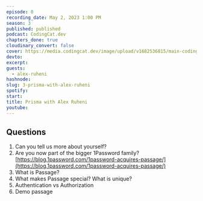 ```yaml
---
episode: 0
recording_date: May 2, 2023 1:00 PM
season: 3
published: published
podcast: CodingCat.dev
chapters_done: true
cloudinary_convert: false
cover: https://media.codingcat.dev/image/upload/v1682536815/main-codingcatdev-photo/Prisma-with-Alex-Ruheni.jpg
devto:
excerpt:
guests:
  - alex-ruheni
hashnode:
slug: 3-prisma-with-alex-ruheni
spotify:
start:
title: Prisma with Alex Ruheni
youtube:
---
```


## Questions

1. Can you tell us more about yourself?
2. Are you now part of the bigger 1Password family?
   [https://blog.1password.com/1password-acquires-passage/](https://blog.1password.com/1password-acquires-passage/)
3. What is Passage?
4. What makes Passage special? What is unique?
5. Authentication vs Authorization
6. Demo passage
